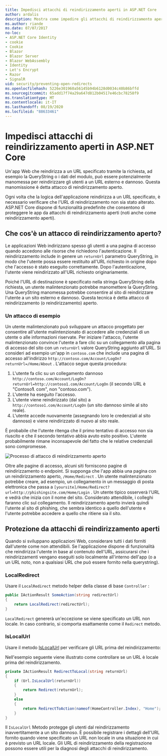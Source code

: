```yaml
---
title: Impedisci attacchi di reindirizzamento aperti in ASP.NET Core
author: ardalis
description: Mostra come impedire gli attacchi di reindirizzamento aperti contro un'app ASP.NET Core
ms.author: riande
ms.date: 07/07/2017
no-loc:
- ASP.NET Core Identity
- cookie
- Cookie
- Blazor
- Blazor Server
- Blazor WebAssembly
- Identity
- Let's Encrypt
- Razor
- SignalR
uid: security/preventing-open-redirects
ms.openlocfilehash: 5226e301960a56145b94b6128d0034c40b86bffd
ms.sourcegitcommit: 65add17f74a29a647d812b04517e46cbc78258f9
ms.translationtype: MT
ms.contentlocale: it-IT
ms.lasthandoff: 08/19/2020
ms.locfileid: "88633461"
---
```

# <a name="prevent-open-redirect-attacks-in-aspnet-core"></a>Impedisci attacchi di reindirizzamento aperti in ASP.NET Core

Un'app Web che reindirizza a un URL specificato tramite la richiesta, ad esempio la QueryString o i dati del modulo, può essere potenzialmente manomessa per reindirizzare gli utenti a un URL esterno e dannoso. Questa manomissione è detta attacco di reindirizzamento aperto.

Ogni volta che la logica dell'applicazione reindirizza a un URL specificato, è necessario verificare che l'URL di reindirizzamento non sia stato alterato. ASP.NET Core dispone di funzionalità predefinite che consentono di proteggere le app da attacchi di reindirizzamento aperti (noti anche come reindirizzamento aperti).

## <a name="what-is-an-open-redirect-attack"></a>Che cos'è un attacco di reindirizzamento aperto?

Le applicazioni Web indirizzano spesso gli utenti a una pagina di accesso quando accedono alle risorse che richiedono l'autenticazione. Il reindirizzamento include in genere un `returnUrl` parametro QueryString, in modo che l'utente possa essere restituito all'URL richiesto in origine dopo che l'accesso è stato eseguito correttamente. Dopo l'autenticazione, l'utente viene reindirizzato all'URL richiesto originariamente.

Poiché l'URL di destinazione è specificato nella stringa QueryString della richiesta, un utente malintenzionato potrebbe manomettere la QueryString. Una QueryString manomessa potrebbe consentire al sito di reindirizzare l'utente a un sito esterno e dannoso. Questa tecnica è detta attacco di reindirizzamento (o reindirizzamento) aperto.

### <a name="an-example-attack"></a>Un attacco di esempio

Un utente malintenzionato può sviluppare un attacco progettato per consentire all'utente malintenzionato di accedere alle credenziali di un utente o alle informazioni riservate. Per iniziare l'attacco, l'utente malintenzionato convince l'utente a fare clic su un collegamento alla pagina di accesso del sito con un `returnUrl` valore QueryString aggiunto all'URL. Si consideri ad esempio un'app in `contoso.com` che include una pagina di accesso all'indirizzo `http://contoso.com/Account/LogOn?returnUrl=/Home/About` . L'attacco segue questa procedura:

1. L'utente fa clic su un collegamento dannoso `http://contoso.com/Account/LogOn?returnUrl=http://contoso1.com/Account/LogOn` (il secondo URL è "Contoso**1**. com", non "contoso.com").
2. L'utente ha eseguito l'accesso.
3. L'utente viene reindirizzato (dal sito) a `http://contoso1.com/Account/LogOn` (un sito dannoso simile al sito reale).
4. L'utente accede nuovamente (assegnando loro le credenziali al sito dannoso) e viene reindirizzato di nuovo al sito reale.

È probabile che l'utente ritenga che il primo tentativo di accesso non sia riuscito e che il secondo tentativo abbia avuto esito positivo. L'utente probabilmente rimane inconsapevole del fatto che le relative credenziali sono compromesse.

![Processo di attacco di reindirizzamento aperto](preventing-open-redirects/_static/open-redirection-attack-process.png)

Oltre alle pagine di accesso, alcuni siti forniscono pagine di reindirizzamento o endpoint. Si supponga che l'app abbia una pagina con un reindirizzamento aperto, `/Home/Redirect` . Un utente malintenzionato potrebbe creare, ad esempio, un collegamento in un messaggio di posta elettronica che passa a `[yoursite]/Home/Redirect?url=http://phishingsite.com/Home/Login` . Un utente tipico osserverà l'URL e vedrà che inizia con il nome del sito. Considerato attendibile, i colleghi faranno clic sul collegamento. Il reindirizzamento aperto invierà quindi l'utente al sito di phishing, che sembra identico a quello dell'utente e l'utente potrebbe accedere a quello che ritiene sia il sito.

## <a name="protecting-against-open-redirect-attacks"></a>Protezione da attacchi di reindirizzamento aperti

Quando si sviluppano applicazioni Web, considerare tutti i dati forniti dall'utente come non attendibili. Se l'applicazione dispone di funzionalità che reindirizza l'utente in base al contenuto dell'URL, assicurarsi che i reindirizzamenti vengano eseguiti solo localmente all'interno dell'app (o a un URL noto, non a qualsiasi URL che può essere fornito nella querystring).

### <a name="localredirect"></a>LocalRedirect

Usare il `LocalRedirect` metodo helper della classe di base `Controller` :

```csharp
public IActionResult SomeAction(string redirectUrl)
{
    return LocalRedirect(redirectUrl);
}
```

`LocalRedirect` genererà un'eccezione se viene specificato un URL non locale. In caso contrario, si comporta esattamente come il `Redirect` metodo.

### <a name="islocalurl"></a>IsLocalUrl

Usare il metodo [IsLocalUrl](/dotnet/api/Microsoft.AspNetCore.Mvc.IUrlHelper.islocalurl#Microsoft_AspNetCore_Mvc_IUrlHelper_IsLocalUrl_System_String_) per verificare gli URL prima del reindirizzamento:

Nell'esempio seguente viene illustrato come controllare se un URL è locale prima del reindirizzamento.

```csharp
private IActionResult RedirectToLocal(string returnUrl)
{
    if (Url.IsLocalUrl(returnUrl))
    {
        return Redirect(returnUrl);
    }
    else
    {
        return RedirectToAction(nameof(HomeController.Index), "Home");
    }
}
```

Il `IsLocalUrl` Metodo protegge gli utenti dal reindirizzamento inavvertitamente a un sito dannoso. È possibile registrare i dettagli dell'URL fornito quando viene specificato un URL non locale in una situazione in cui è previsto un URL locale. Gli URL di reindirizzamento della registrazione possono essere utili per la diagnosi degli attacchi di reindirizzamento.
